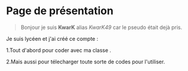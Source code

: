  # Page de présentation
>Bonjour je suis **KwarK** alias *KwarK49* car le pseudo était dejà pris.

Je suis lycéen et j'ai créé ce compte :

1.Tout d'abord pour coder avec ma classe .

2.Mais aussi pour télecharger toute sorte de codes pour l'utiliser.

